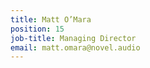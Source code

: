 ```yaml
---
title: Matt O’Mara
position: 15
job-title: Managing Director
email: matt.omara@novel.audio
---
```


